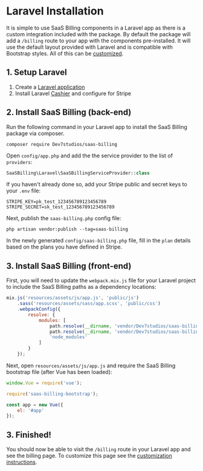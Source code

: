 # Laravel Installation

It is simple to use SaaS Billing components in a Laravel app as there is a custom integration included with the package. By default the 
package will add a `/billing` route to your app with the components pre-installed. It will use the default layout provided with Laravel
and is compatible with Bootstrap styles. All of this can be [customized](/laravel/customize.md).

## 1. Setup Laravel

1. Create a [Laravel application](https://laravel.com/docs/5.4/installation)
1. Install Laravel [Cashier](https://laravel.com/docs/5.4/billing) and configure for Stripe

## 2. Install SaaS Billing (back-end)

Run the following command in your Laravel app to install the SaaS Billing package via composer.

```
composer require Dev7studios/saas-billing
```

Open `config/app.php` and add the the service provider to the list of `providers`:

```php
SaaSBilling\Laravel\SaaSBillingServiceProvider::class
```

If you haven't already done so, add your Stripe public and secret keys to your `.env` file:

```
STRIPE_KEY=pk_test_123456789123456789
STRIPE_SECRET=sk_test_123456789123456789
```

Next, publish the `saas-billing.php` config file:

```
php artisan vendor:publish --tag=saas-billing
```

In the newly generated `config/saas-billing.php` file, fill in the `plan` details based on the plans you have defined in Stripe.

## 3. Install SaaS Billing (front-end)

First, you will need to update the `webpack.mix.js` file for your Laravel project to include the SaaS Billing paths as a dependency locations:

```js
mix.js('resources/assets/js/app.js', 'public/js')
    .sass('resources/assets/sass/app.scss', 'public/css')
    .webpackConfig({
        resolve: {
            modules: [
                path.resolve(__dirname, 'vendor/Dev7studios/saas-billing/dist'),
                path.resolve(__dirname, 'vendor/Dev7studios/saas-billing/src/laravel/resources/assets/js'),
                'node_modules'
            ]
        }
    });
```

Next, open `resources/assets/js/app.js` and require the SaaS Billing bootstrap file (after Vue has been loaded):

```js
window.Vue = require('vue');

require('saas-billing-bootstrap');

const app = new Vue({
    el: '#app'
});
```

## 3. Finished!

You should now be able to visit the `/billing` route in your Laravel app and see the billing page. To customize this
page see the [customization instructions](/laravel/customize.md).
